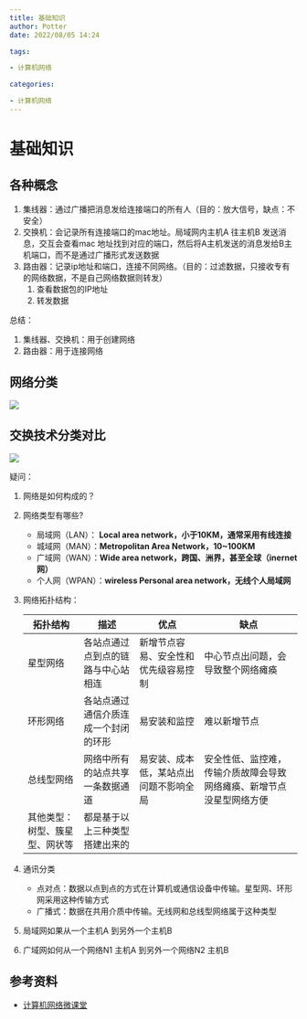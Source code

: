 ```yaml
---
title: 基础知识
author: Potter
date: 2022/08/05 14:24

tags:

- 计算机网络

categories:

- 计算机网络
---
```


# 基础知识


## 各种概念

1. 集线器：通过广播把消息发给连接端口的所有人（目的：放大信号，缺点：不安全）
2. 交换机：会记录所有连接端口的mac地址。局域网内主机A 往主机B 发送消息，交互会查看mac 地址找到对应的端口，然后将A主机发送的消息发给B主机端口，而不是通过广播形式发送数据
3. 路由器：记录ip地址和端口，连接不同网络。（目的：过滤数据，只接收专有的网络数据，不是自己网络数据则转发）
    1. 查看数据包的IP地址
    2. 转发数据

总结：

1. 集线器、交换机：用于创建网络
2. 路由器：用于连接网络

## 网络分类

![](https://cdn.jsdelivr.net/gh/yxw007/BlogPicBed@master/img/20230312221425.png)

## 交换技术分类对比

![](https://cdn.jsdelivr.net/gh/yxw007/BlogPicBed@master/img/20230312221511.png)

疑问：

1. 网络是如何构成的？
2. 网络类型有哪些?
    - 局域网（LAN）： **Local area network，小于10KM，通常采用有线连接**
    - 城域网（MAN）：**Metropolitan Area Network，10~100KM**
    - 广域网（WAN）：**Wide area network，跨国、洲界，甚至全球（inernet网）**
    - 个人网（WPAN）：**wireless Personal area network，无线个人局域网**
3. 网络拓扑结构：

    | 拓扑结构                       | 描述                                 | 优点                                   | 缺点                                                                 |
    | ------------------------------ | ------------------------------------ | -------------------------------------- | -------------------------------------------------------------------- |
    | 星型网络                       | 各站点通过点到点的链路与中心站相连   | 新增节点容易、安全性和优先级容易控制   | 中心节点出问题，会导致整个网络瘫痪                                   |
    | 环形网络                       | 各站点通过通信介质连成一个封闭的环形 | 易安装和监控                           | 难以新增节点                                                         |
    | 总线型网络                     | 网络中所有的站点共享一条数据通道     | 易安装、成本低，某站点出问题不影响全局 | 安全性低、监控难，传输介质故障会导致网络瘫痪、新增节点没星型网络方便 |
    | 其他类型：树型、簇星型、网状等 | 都是基于以上三种类型搭建出来的       |                                        |                                                                      |
4. 通讯分类
    - 点对点：数据以点到点的方式在计算机或通信设备中传输。星型网、环形网采用这种传输方式
    - 广播式：数据在共用介质中传输。无线网和总线型网络属于这种类型
5. 局域网如果从一个主机A 到另外一个主机B
6. 广域网如何从一个网络N1 主机A 到另外一个网络N2 主机B

## 参考资料

- [计算机网络微课堂](https://www.bilibili.com/video/BV1c4411d7jb?p=5&totalPage=73)
